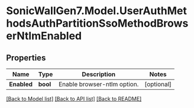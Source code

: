 # SonicWallGen7.Model.UserAuthMethodsAuthPartitionSsoMethodBrowserNtlmEnabled

## Properties

Name | Type | Description | Notes
------------ | ------------- | ------------- | -------------
**Enabled** | **bool** | Enable browser-ntlm option. | [optional] 

[[Back to Model list]](../README.md#documentation-for-models) [[Back to API list]](../README.md#documentation-for-api-endpoints) [[Back to README]](../README.md)

